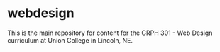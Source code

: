 webdesign
=========

This is the main repository for content for the GRPH 301 - Web Design curriculum at Union College in Lincoln, NE.
